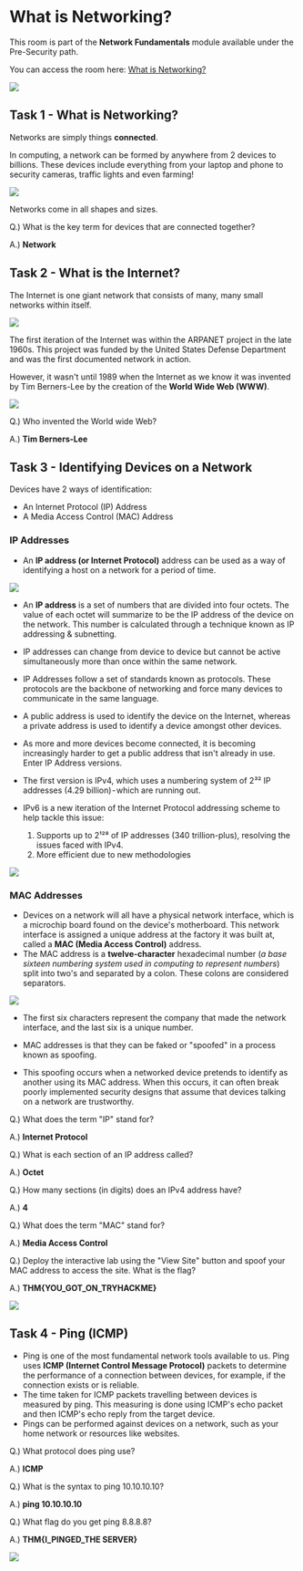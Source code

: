 # What is Networking?

This room is part of the **Network Fundamentals** module available under the Pre-Security path.

You can access the room here: <a href="https://tryhackme.com/room/whatisnetworking">What is Networking?</a>

<img src="Assets/A2-2.png">

## Task 1 - What is Networking?
Networks are simply things **connected**.

In computing, a network can be formed by anywhere from 2 devices to billions. These devices include everything from your laptop and phone to security cameras, traffic lights and even farming!

<img src="Assets/A2-3.png">

Networks come in all shapes and sizes.

Q.) What is the key term for devices that are connected together?

A.) **Network**

## Task 2 - What is the Internet?
The Internet is one giant network that consists of many, many small networks within itself.

<img src="Assets/A2-4.png">

The first iteration of the Internet was within the ARPANET project in the late 1960s. This project was funded by the United States Defense Department and was the first documented network in action.

However, it wasn't until 1989 when the Internet as we know it was invented by Tim Berners-Lee by the creation of the **World Wide Web (WWW)**.

<img src="Assets/A2-5.png">

Q.) Who invented the World wide Web?

A.) **Tim Berners-Lee**

## Task 3 - Identifying Devices on a Network
Devices have 2 ways of identification:
* An Internet Protocol (IP) Address
* A Media Access Control (MAC) Address

### IP Addresses
* An **IP address (or Internet Protocol)** address can be used as a way of identifying a host on a network for a period of time.

<img src="Assets/A2-6.png">

* An **IP address** is a set of numbers that are divided into four octets. The value of each octet will summarize to be the IP address of the device on the network. This number is calculated through a technique known as IP addressing & subnetting.

* IP addresses can change from device to device but cannot be active simultaneously more than once within the same network.

* IP Addresses follow a set of standards known as protocols. These protocols are the backbone of networking and force many devices to communicate in the same language.

* A public address is used to identify the device on the Internet, whereas a private address is used to identify a device amongst other devices.

* As more and more devices become connected, it is becoming increasingly harder to get a public address that isn't already in use. Enter IP Address versions.

* The first version is IPv4, which uses a numbering system of 2³² IP addresses (4.29 billion) - which are running out.

* IPv6 is a new iteration of the Internet Protocol addressing scheme to help tackle this issue:
  1. Supports up to 2¹²⁸ of IP addresses (340 trillion-plus), resolving the issues faced with IPv4.
  2. More efficient due to new methodologies

<img src="Assets/A2-7.png">

### MAC Addresses
* Devices on a network will all have a physical network interface, which is a microchip board found on the device's motherboard. This network interface is assigned a unique address at the factory it was built at, called a **MAC (Media Access Control)** address.
* The MAC address is a **twelve-character** hexadecimal number (_a base sixteen numbering system used in computing to represent numbers_) split into two's and separated by a colon. These colons are considered separators.

<img src="Assets/A2-8.png">

* The first six characters represent the company that made the network interface, and the last six is a unique number.

* MAC addresses is that they can be faked or "spoofed" in a process known as spoofing.

* This spoofing occurs when a networked device pretends to identify as another using its MAC address. When this occurs, it can often break poorly implemented security designs that assume that devices talking on a network are trustworthy.

Q.) What does the term "IP" stand for?

A.) **Internet Protocol**

Q.) What is each section of an IP address called?

A.) **Octet**

Q.) How many sections (in digits) does an IPv4 address have?

A.) **4**

Q.) What does the term "MAC" stand for?

A.) **Media Access Control**

Q.) Deploy the interactive lab using the "View Site" button and spoof your MAC address to access the site. What is the flag?

A.) **THM{YOU_GOT_ON_TRYHACKME}**

<img src="Assets/A2-9.png">

## Task 4 - Ping (ICMP)
* Ping is one of the most fundamental network tools available to us. Ping uses **ICMP (Internet Control Message Protocol)** packets to determine the performance of a connection between devices, for example, if the connection exists or is reliable.
* The time taken for ICMP packets travelling between devices is measured by ping. This measuring is done using ICMP's echo packet and then ICMP's echo reply from the target device.
* Pings can be performed against devices on a network, such as your home network or resources like websites.

Q.) What protocol does ping use?

A.) **ICMP**

Q.) What is the syntax to ping 10.10.10.10?

A.) **ping 10.10.10.10**

Q.) What flag do you get ping 8.8.8.8?

A.) **THM{I_PINGED_THE SERVER}**

<img src="Assets/A2-10.png">

